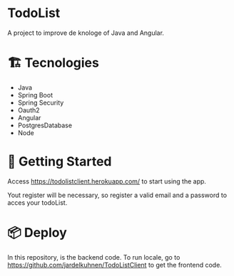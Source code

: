 # TodoList

A project to improve de knologe of Java and Angular.


# 🏗 Tecnologies
 - Java
 - Spring Boot 
 - Spring Security
 - Oauth2
 - Angular
 - PostgresDatabase
 - Node
 

 # 🚀 Getting Started
  Access https://todolistclient.herokuapp.com/ to start using the app.
  
  Yout register will be necessary, so register a valid email and a password to acces your todoList.
  
  
  # 📦 Deploy
   In this repository, is the backend code. To run locale, go to https://github.com/jardelkuhnen/TodoListClient to get the frontend code.
   
